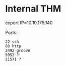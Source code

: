 # Internal THM

export IP=10.10.175.140

Ports:
```
22 ssh
80 http
2492 groove
5952 ?
21571 ?
```


